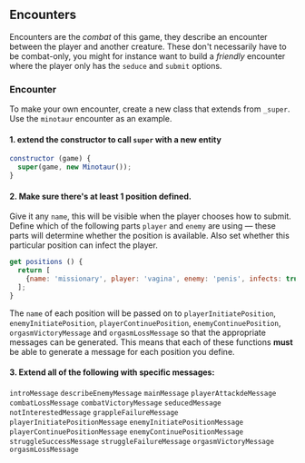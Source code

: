 ## Encounters

Encounters are the _combat_ of this game, they describe an encounter between the player and another creature. These don't necessarily have to be combat-only, you might for instance want to build a _friendly_ encounter where the player only has the `seduce` and `submit` options.

### Encounter

To make your own encounter, create a new class that extends from `_super`. Use the `minotaur` encounter as an example.

#### 1. extend the constructor to call `super` with a new entity
```js
constructor (game) {
  super(game, new Minotaur());
}
```

#### 2. Make sure there's at least 1 position defined.
Give it any `name`, this will be visible when the player chooses how to submit. Define which of the following parts `player` and `enemy` are using — these parts will determine whether the position is available. Also set whether this particular position can infect the player.
```js
get positions () {
  return [
    {name: 'missionary', player: 'vagina', enemy: 'penis', infects: true}
  ];
}
```

The `name` of each position will be passed on to `playerInitiatePosition`, `enemyInitiatePosition`, `playerContinuePosition`, `enemyContinuePosition`, `orgasmVictoryMessage` and `orgasmLossMessage` so that the appropriate messages can be generated. This means that each of these functions **must** be able to generate a message for each position you define.

#### 3. Extend all of the following with specific messages:
`introMessage` `describeEnemyMessage` `mainMessage` `playerAttackdeMessage` `combatLossMessage` `combatVictoryMessage` `seducedMessage` `notInterestedMessage` `grappleFailureMessage` `playerInitiatePositionMessage` `enemyInitiatePositionMessage` `playerContinuePositionMessage` `enemyContinuePositionMessage` `struggleSuccessMessage` `struggleFailureMessage` `orgasmVictoryMessage` `orgasmLossMessage`